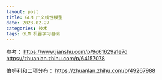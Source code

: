 ```yaml
---
layout: post
title: GLM 广义线性模型
date: 2023-02-27
categories: 技术
tags: GLM 机器学习基础
---
```


参考： https://www.jianshu.com/p/9c61629a1e7d
https://zhuanlan.zhihu.com/p/64157078

伯努利和二项分布： https://zhuanlan.zhihu.com/p/49267988